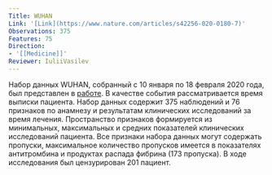 ```yaml
---
Title: WUHAN
Link: '[Link](https://www.nature.com/articles/s42256-020-0180-7)'
Observations: 375
Features: 75
Direction:
- '[[Medicine]]'
Reviewer: IuliiVasilev
---
```


Набор данных WUHAN, собранный c 10 января по 18 февраля 2020 года, был представлен в [работе](https://www.nature.com/articles/s42256-020-0180-7). В качестве события рассматривается время выписки пациента. Набор данных содержит 375 наблюдений и 76 признаков по анамнезу и результатам клинических исследований за время лечения. Пространство признаков формируется из минимальных, максимальных и средних показателей клинических исследований пациента.
Все признаки набора данных могут содержать пропуски, максимальное количество пропусков имеется в показателях антитромбина и продуктах распада фибрина (173 пропуска). В ходе исследования был цензурирован 201 пациент.

